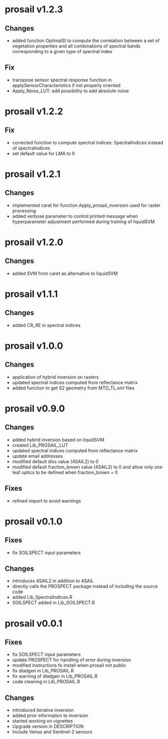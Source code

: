 # prosail v1.2.3

## Changes
- added function OptimalSI to compute the correlation between a set of vegetation properties and all combinations of spectral bands corresponding to a given type of spectral index

## Fix
- transpose sensor spectral response function in applySensorCharacteristics if not properly oriented
- Apply_Noise_LUT: add possibility to add absolute noise

# prosail v1.2.2

## Fix
- corrected function to compute spectral indices: SpectralIndices instead of spectralindices
- set default value for LMA to 0

# prosail v1.2.1

## Changes
- implemented caret for function Apply_prosail_inversion used for raster processing
- added verbose parameter to control printed message when hyperparameter adjustment performed during training of liquidSVM

# prosail v1.2.0

## Changes
- added SVM from caret as alternative to liquidSVM

# prosail v1.1.1

## Changes
- added CR_RE in spectral indices

# prosail v1.0.0

## Changes
- application of hybrid inversion on rasters
- updated spectral indices computed from reflectance matrix
- added function to get S2 geometry from MTD_TL.xml files

# prosail v0.9.0

## Changes
- added hybrid inversion based on liquidSVM
- created Lib_PROSAIL_LUT
- updated spectral indices computed from reflectance matrix
- update email addresses
- modified default diss value (4SAIL2) to 0
- modified default fraction_brown value (4SAIL2) to 0 and allow only one leaf optics to be defined when fraction_brown = 0

## Fixes
- refined import to avoid warnings

# prosail v0.1.0

## Fixes
- fix SOILSPECT input parameters

## Changes
- introduces 4SAIL2 in addition to 4SAIL
- directly calls the PROSPECT package instead of including the source code
- added Lib_SpectralIndices.R
- SOILSPECT added in Lib_SOILSPECT.R

# prosail v0.0.1

## Fixes
- fix SOILSPECT input parameters
- update PROSPECT for handling of error during inversion
- modified instructions fo install when prosail not public
- fix dladgen in Lib_PROSAIL.R
- fix warning of dladgen in Lib_PROSAIL.R
- code cleaning in Lib_PROSAIL.R

## Changes
- introduced iterative inversion
- added prior information to inversion
- started working on vignettes
- Upgrade version in DESCRIPTION
- Include Venus and Sentinel-2 sensors
